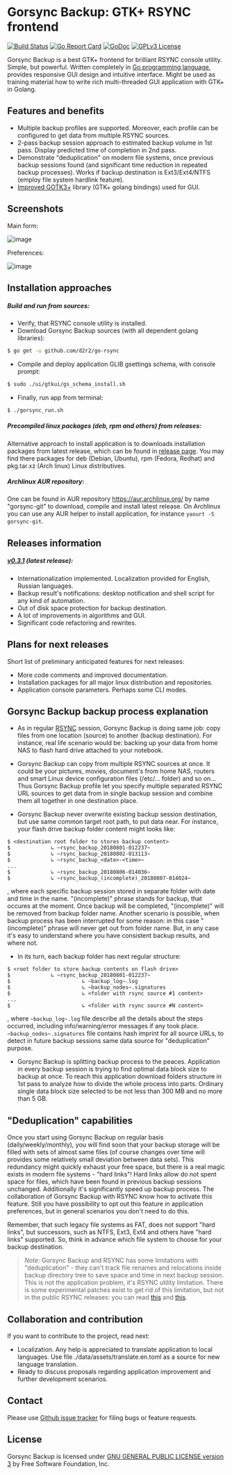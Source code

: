 Gorsync Backup: GTK+ RSYNC frontend
===================================

[![Build Status](https://travis-ci.org/d2r2/go-rsync.svg?branch=master)](https://travis-ci.org/d2r2/go-rsync)
[![Go Report Card](https://goreportcard.com/badge/github.com/d2r2/go-rsync)](https://goreportcard.com/report/github.com/d2r2/go-rsync)
[![GoDoc](https://godoc.org/github.com/d2r2/go-rsync?status.svg)](https://godoc.org/github.com/d2r2/go-rsync)
[![GPLv3 License](http://img.shields.io/badge/License-GPLv3-yellow.svg)](./LICENSE)

Gorsync Backup is a best GTK+ frontend for brilliant RSYNC console utility.  Simple, but powerful.
Written completely in [Go programming language](https://golang.org/), provides responsive GUI design and intuitive interface. Might be used as training material how to write rich multi-threaded GUI application with GTK+ in Golang.



Features and benefits
----------------------

* Multiple backup profiles are supported. Moreover, each profile can be configured to get data from multiple RSYNC sources.
* 2-pass backup session approach to estimated backup volume in 1st pass. Display predicted time of completion in 2nd pass.
* Demonstrate "deduplication" on modern file systems, once previous backup sessions found (and significant time reduction in repeated backup processes). Works if backup destination is Ext3/Ext4/NTFS (employ file system hardlink feature).
* [Improved GOTK3+](https://github.com/d2r2/gotk3) library (GTK+ golang bindings) used for GUI.




Screenshots
-----------
Main form:

![image](https://raw.github.com/d2r2/go-rsync/master/docs/gorsync_main_form.png)

Preferences:

![image](https://raw.github.com/d2r2/go-rsync/master/docs/gorsync_preference_dialog.png)




Installation approaches
-----------------------

##### Build and run from sources:

* Verify, that RSYNC console utility is installed.
* Download Gorsync Backup sources (with all dependent golang libraries):
```bash
$ go get -u github.com/d2r2/go-rsync
```
* Compile and deploy application GLIB gsettings schema, with console prompt:
```bash
$ sudo ./ui/gtkui/gs_schema_install.sh
```
* Finally, run app from terminal:
```bash
$ ./gorsync_run.sh
```

##### Precompiled linux packages (deb, rpm and others) from releases:

Alternative approach to install application is to downloads installation packages from latest release, which can be found in [release page](https://github.com/d2r2/go-rsync/releases). You may find there packages for deb (Debian, Ubuntu), rpm (Fedora, Redhat) and pkg.tar.xz (Arch linux) Linux distributives.


##### Archlinux AUR repository:

One can be found in AUR repository https://aur.archlinux.org/ by name "gorsync-git" to download, compile and install latest release. On Archlinux you can use any AUR helper to install application, for instance `yaourt -S gorsync-git`.



Releases information
--------------------

##### [v0.3.1](https://github.com/d2r2/go-rsync/releases/tag/v0.3.1) (latest release):

* Internationalization implemented. Localization provided for English, Russian languages.
* Backup result's notifications: desktop notification and shell script for any kind of automation.
* Out of disk space protection for backup destination.
* A lot of improvements in algorithms and GUI.
* Significant code refactoring and rewrites.




Plans for next releases
-----------------------
Short list of preliminary anticipated features for next releases:

* More code comments and improved documentation.
* Installation packages for all major linux distribution and repositories.
* Application console parameters. Perhaps some CLI modes.




Gorsync Backup backup process explanation
-----------------------------------------

* As in regular [RSYNC](https://ss64.com/bash/rsync_options.html) session, Gorsync Backup is doing same job: copy files from one location (source) to another (backup destination). For instance, real life scenario would be: backing up your data from home NAS to flash hard drive attached to your notebook.

* Gorsync Backup can copy from multiple RSYNC sources at once. It could be your pictures, movies, document's from home NAS, routers and smart Linux device configuration files (/etc/... folder) and so on... Thus Gorsync Backup profile let you specify multiple separated RSYNC URL sources to get data from in single backup session and combine them all together in one destination place.

* Gorsync Backup never overwrite existing backup session destination, but use same common target root path, to put data near. For instance, your flash drive backup folder content might looks like:
```
$ <destination root folder to stores backup content>
$             ↳ ~rsync_backup_20180801-012237~
$             ↳ ~rsync_backup_20180802-013113~
$             ↳ ~rsync_backup_<date>-<time>~
...
$             ↳ ~rsync_backup_20180806-014036~
$             ↳ ~rsync_backup_(incomplete)_20180807-014024~
```
, where each specific backup session stored in separate folder with date and time in the name. "(incomplete)" phrase stands for backup, that occures at the moment. Once backup will be completed, "(incomplete)" will be removed from backup folder name. Another scenario is possible, when backup process has been interrupted for some reason: in this case "(incomplete)" phrase will never get out from folder name. But, in any case it's easy to understand where you have consistent backup results, and where not.

* In its turn, each backup folder has next regular structure:
```
$ <root folder to store backup contents on flash drive>
$             ↳ ~rsync_backup_20180801-012237~
$                       ↳ ~backup_log~.log
$                       ↳ ~backup_nodes~.signatures
$                       ↳ <folder with rsync source #1 content>
...
$                       ↳ <folder with rsync source #N content>
```
, where `~backup_log~.log` file describe all the details about the steps occurred, including info/warning/error messages if any took place. `~backup_nodes~.signatures` file contains hash imprint for all source URLs, to detect in future backup sessions same data source for "deduplication" purpose.

* Gorsync Backup is splitting backup process to the peaces. Application in every backup session is trying to find optimal data block size to backup at once. To reach this application download folders structure in 1st pass to analyze how to divide the whole process into parts. Ordinary single data block size selected to be not less than 300 MB and no more than 5 GB.



"Deduplication" capabilities
----------------------------
Once you start using Gorsync Backup on regular basis (daily/weekly/monthly), you will find soon that your backup storage will be filled with sets of almost same files (of course changes over time will provides some relatively small deviation between data sets). This redundancy might quickly exhaust your free space, but there is a real magic exists in modern file systems - "hard links"! Hard links allow do not spent space for files, which have been found in previous backup sessions unchanged. Additionally it's significantly speed up backup process. The collaboration of Gorsync Backup with RSYNC know how to activate this feature. Still you have possibility to opt out this feature in application preferences, but in general scenarios you don't need to do this.

Remember, that such legacy file systems as FAT, does not support "hard links", but successors, such as NTFS, Ext3, Ext4 and others have "hard links" supported. So, think in advance which file system to choose for your backup destination.

>*Note*: Gorsync Backup and RSYNC has some limitations with "deduplication" - they can't track file renames and relocations inside backup directory tree to save space and time in next backup session. This is not the application problem, it's RSYNC utility limitation. There is some experimental patches exist to get rid of this limitation, but not in the public RSYNC releases: you can read [this](https://lincolnloop.com/blog/detecting-file-moves-renames-rsync/) and [this](http://javier.io/blog/en/2014/08/06/rsync-rename-move.html).




Collaboration and contribution
------------------------------

If you want to contribute to the project, read next:

* Localization. Any help is appreciated to translate application to local languages. Use file ./data/assets/translate.en.toml as a source for new language translation.
* Ready to discuss proposals regarding application improvement and further development scenarios.



Contact
-------

Please use [Github issue tracker](https://github.com/d2r2/go-rsync/issues) for filing bugs or feature requests.



License
-------

Gorsync Backup is licensed under [GNU GENERAL PUBLIC LICENSE version 3](https://raw.github.com/d2r2/go-rsync/master/LICENSE) by Free Software Foundation, Inc.
